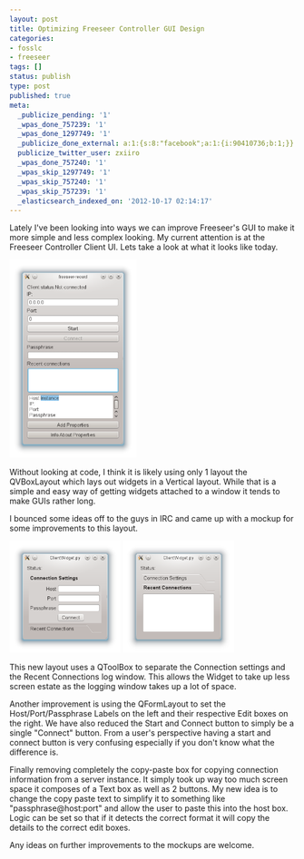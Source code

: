 ```yaml
---
layout: post
title: Optimizing Freeseer Controller GUI Design
categories:
- fosslc
- freeseer
tags: []
status: publish
type: post
published: true
meta:
  _publicize_pending: '1'
  _wpas_done_757239: '1'
  _wpas_done_1297749: '1'
  _publicize_done_external: a:1:{s:8:"facebook";a:1:{i:90410736;b:1;}}
  publicize_twitter_user: zxiiro
  _wpas_done_757240: '1'
  _wpas_skip_1297749: '1'
  _wpas_skip_757240: '1'
  _wpas_skip_757239: '1'
  _elasticsearch_indexed_on: '2012-10-17 02:14:17'
---
```

Lately I've been looking into ways we can improve Freeseer's GUI to make it more simple and less complex looking. My current attention is at the Freeseer Controller Client UI. Lets take a look at what it looks like today.

<a href="/assets/blog/2012-10/connclient-01.png"><img class="img-responsive img-thumbnail" title="Conntroller Client Widget Today" alt="Image" src="/assets/blog/2012-10/connclient-01.png?w=374" height="349" width="224" /></a>

Without looking at code, I think it is likely using only 1 layout the QVBoxLayout which lays out widgets in a Vertical layout. While that is a simple and easy way of getting widgets attached to a window it tends to make GUIs rather long.

I bounced some ideas off to the guys in IRC and came up with a mockup for some improvements to this layout.

<a href="/assets/blog/2012-10/connclient-02.png"><img class="img-responsive img-thumbnail" title="New Connection Settings" alt="Image" src="/assets/blog/2012-10/connclient-02.png?w=326" height="197" width="196" /></a>
<a href="/assets/blog/2012-10/connclient-03.png"><img class="img-responsive img-thumbnail" title="New Recent Connections" alt="Image" src="/assets/blog/2012-10/connclient-03.png?w=326" height="197" width="196" /></a>

This new layout uses a QToolBox to separate the Connection settings and the Recent Connections log window. This allows the Widget to take up less screen estate as the logging window takes up a lot of space.

Another improvement is using the QFormLayout to set the Host/Port/Passphrase Labels on the left and their respective Edit boxes on the right. We have also reduced the Start and Connect button to simply be a single "Connect" button. From a user's perspective having a start and connect button is very confusing especially if you don't know what the difference is.

Finally removing completely the copy-paste box for copying connection information from a server instance. It simply took up way too much screen space it composes of a Text box as well as 2 buttons. My new idea is to change the copy paste text to simplify it to something like "passphrase@host:port" and allow the user to paste this into the host box. Logic can be set so that if it detects the correct format it will copy the details to the correct edit boxes.

Any ideas on further improvements to the mockups are welcome.
